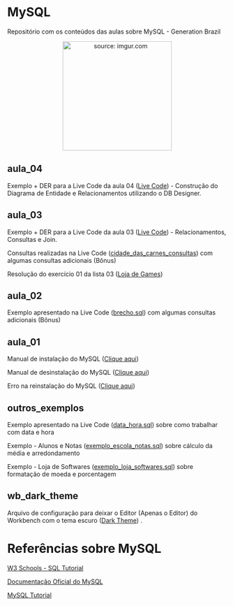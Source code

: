 # MySQL
Repositório com os conteúdos das aulas sobre MySQL - Generation Brazil

<div align="center"><img width="250px" src="https://i.imgur.com/zx4aW9R.png" title="source: imgur.com" /></div>

## aula_04

Exemplo + DER para a Live Code da aula 04 (<a href="https://github.com/rafaelq80/MySQL/blob/main/aula_04/" target="_blank">Live Code</a>) - Construção do Diagrama de Entidade e Relacionamentos utilizando o DB Designer.<br />



## aula_03

Exemplo + DER para a Live Code da aula 03 (<a href="https://github.com/rafaelq80/MySQL/blob/main/aula_03/" target="_blank">Live Code</a>) - Relacionamentos, Consultas e Join.<br />

Consultas realizadas na Live Code (<a href="https://github.com/rafaelq80/MySQL/blob/main/aula_03/cidade_das_carnes_consultas.sql" target="_blank">cidade_das_carnes_consultas</a>) com algumas consultas adicionais (Bônus)<br />

Resolução do exercício 01 da lista 03 (<a href="https://github.com/rafaelq80/MySQL/blob/main/aula_03/game_online.sql" target="_blank">Loja de Games</a>)



## aula_02

Exemplo apresentado na Live Code (<a href="https://github.com/rafaelq80/MySQL/blob/main/aula_02/brecho.sql" target="_blank">brecho.sql</a>) com algumas consultas adicionais (Bônus)



## aula_01

Manual de instalação do MySQL (<a href="https://github.com/rafaelq80/MySQL/blob/main/aula_01/Instalacao_mysql.pdf" target="_blank">Clique aqui</a>)

Manual de desinstalação do MySQL (<a href="https://github.com/rafaelq80/MySQL/blob/main/aula_01/desinstalacao_mysql.pdf" target="_blank">Clique aqui</a>)

Erro na reinstalação do MySQL (<a href="https://github.com/rafaelq80/MySQL/blob/main/aula_01/erro_reinstalacao_mysql.pdf" target="_blank">Clique aqui</a>) 



## outros_exemplos

Exemplo apresentado na Live Code (<a href="https://github.com/rafaelq80/MySQL/blob/main/outros/data_hora.sql" target="_blank">data_hora.sql</a>) sobre como trabalhar com data e hora

Exemplo - Alunos e Notas (<a href="https://github.com/rafaelq80/MySQL/blob/main/outros/exemplo_escola_notas.sql" target="_blank">exemplo_escola_notas.sql</a>) sobre cálculo da média e arredondamento

Exemplo - Loja de Softwares (<a href="https://github.com/rafaelq80/MySQL/blob/main/outros/exemplo_loja_softwares.sql" target="_blank">exemplo_loja_softwares.sql</a>) sobre formatação de moeda e porcentagem



## wb_dark_theme

Arquivo de configuração para deixar o Editor (Apenas o Editor) do Workbench com o tema escuro  (<a href="https://github.com/rafaelq80/MySQL/blob/main/wb_dark_theme/" target="_blank">Dark Theme</a>) .<br />

# Referências sobre MySQL

<a href="https://www.w3schools.com/sql/default.Asp" target="_blank">W3 Schools - SQL Tutorial</a>

<a href="https://dev.mysql.com/doc/refman/8.0/en/" target="_blank">Documentação Oficial do MySQL</a>

<a href="https://www.mysqltutorial.org/" target="_blank">MySQL Tutorial</a>
